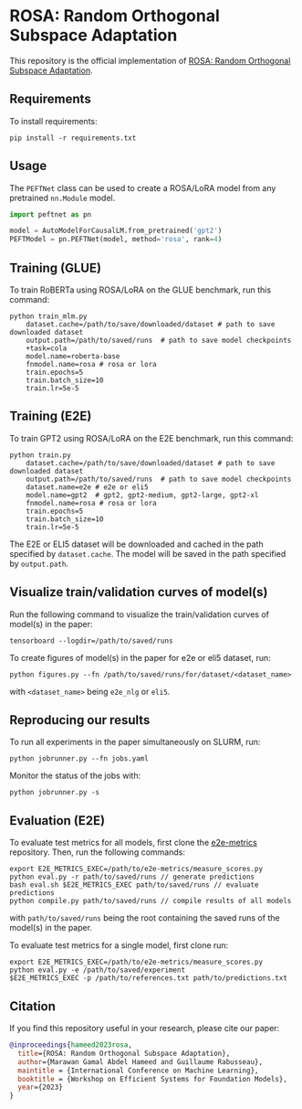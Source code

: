 # ROSA: Random Orthogonal Subspace Adaptation
This repository is the official implementation of [ROSA: Random Orthogonal Subspace Adaptation](https://openreview.net/forum?id=4P9vOFpb63). 

## Requirements

To install requirements:

```setup
pip install -r requirements.txt
```
## Usage
The `PEFTNet` class can be used to create a ROSA/LoRA model from any pretrained `nn.Module` model.

```python
import peftnet as pn

model = AutoModelForCausalLM.from_pretrained('gpt2')
PEFTModel = pn.PEFTNet(model, method='rosa', rank=4)  
```

## Training (GLUE)

To train RoBERTa using ROSA/LoRA on the GLUE benchmark, run this command:

```commandline
python train_mlm.py 
    dataset.cache=/path/to/save/downloaded/dataset # path to save downloaded dataset
    output.path=/path/to/saved/runs  # path to save model checkpoints
    +task=cola 
    model.name=roberta-base
    fnmodel.name=rosa # rosa or lora
    train.epochs=5 
    train.batch_size=10 
    train.lr=5e-5
```

## Training (E2E)

To train GPT2 using ROSA/LoRA on the E2E benchmark, run this command:

```commandline
python train.py 
    dataset.cache=/path/to/save/downloaded/dataset # path to save downloaded dataset
    output.path=/path/to/saved/runs  # path to save model checkpoints
    dataset.name=e2e # e2e or eli5
    model.name=gpt2  # gpt2, gpt2-medium, gpt2-large, gpt2-xl
    fnmodel.name=rosa # rosa or lora
    train.epochs=5 
    train.batch_size=10 
    train.lr=5e-5
```

The E2E or ELI5 dataset will be downloaded and cached in the path specified 
by `dataset.cache`. The model will be saved in the path specified by `output.path`.

## Visualize train/validation curves of model(s)
Run the following command to visualize the train/validation curves of model(s) in the paper:

```commandline
tensorboard --logdir=/path/to/saved/runs
```

To create figures of model(s) in the paper for e2e or eli5 dataset, run:

```commandline
python figures.py --fn /path/to/saved/runs/for/dataset/<dataset_name>
```
with `<dataset_name>` being `e2e_nlg` or `eli5`.

## Reproducing our results
To run all experiments in the paper simultaneously on SLURM, run:

```commandline
python jobrunner.py --fn jobs.yaml
```

Monitor the status of the jobs with:

```commandline
python jobrunner.py -s
```

## Evaluation (E2E)

To evaluate test metrics for all models, first clone the 
[e2e-metrics](https://github.com/tuetschek/e2e-metrics/tree/master) repository. 
Then, run the following commands:

```commandline
export E2E_METRICS_EXEC=/path/to/e2e-metrics/measure_scores.py
python eval.py -r path/to/saved/runs // generate predictions 
bash eval.sh $E2E_METRICS_EXEC path/to/saved/runs // evaluate predictions
python compile.py path/to/saved/runs // compile results of all models
```

with `path/to/saved/runs` being the root containing the saved runs of the model(s) in the paper.


To evaluate test metrics for a single model, first clone run:

```commandline
export E2E_METRICS_EXEC=/path/to/e2e-metrics/measure_scores.py
python eval.py -e /path/to/saved/experiment
$E2E_METRICS_EXEC -p /path/to/references.txt path/to/predictions.txt
```

[//]: # (export E2E_METRICS_EXEC=/home/mila/m/marawan.gamal/projects/e2e-metrics/measure_scores.py)


## Citation
If you find this repository useful in your research, please cite our paper:

```bibtex
@inproceedings{hameed2023rosa,
  title={ROSA: Random Orthogonal Subspace Adaptation},
  author={Marawan Gamal Abdel Hameed and Guillaume Rabusseau},
  maintitle = {International Conference on Machine Learning},
  booktitle = {Workshop on Efficient Systems for Foundation Models},
  year={2023}
}
```
